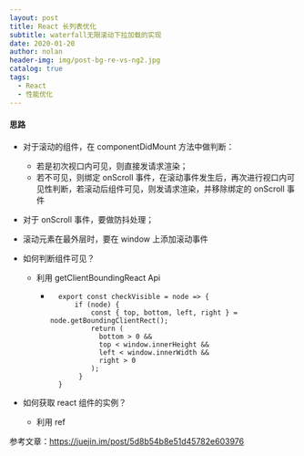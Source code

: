 ```yaml
---
layout: post
title: React 长列表优化
subtitle: waterfall无限滚动下拉加载的实现
date: 2020-01-20
author: nolan
header-img: img/post-bg-re-vs-ng2.jpg
catalog: true
tags:
  - React
  - 性能优化
---
```


#### 思路

- 对于滚动的组件，在 componentDidMount 方法中做判断：

  - 若是初次视口内可见，则直接发请求渲染；
  - 若不可见，则绑定 onScroll 事件，在滚动事件发生后，再次进行视口内可见性判断，若滚动后组件可见，则发请求渲染，并移除绑定的 onScroll 事件

- 对于 onScroll 事件，要做防抖处理；
- 滚动元素在最外层时，要在 window 上添加滚动事件

- 如何判断组件可见？

  - 利用 getClientBoundingReact Api

    -       export const checkVisible = node => {
                if (node) {
                    const { top, bottom, left, right } = node.getBoundingClientRect();
                    return (
                      bottom > 0 &&
                      top < window.innerHeight &&
                      left < window.innerWidth &&
                      right > 0
                    );
                 }
            }

- 如何获取 react 组件的实例？
  - 利用 ref

参考文章：https://juejin.im/post/5d8b54b8e51d45782e603976
